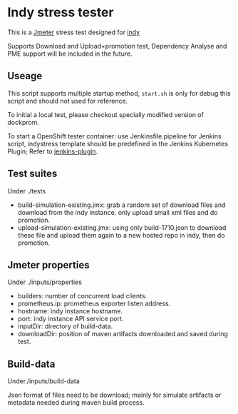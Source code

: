 Indy stress tester
========

This is a [Jmeter](https://jmeter.apache.org/) stress test designed for [indy](https://github.com/Commonjava/indy)

Supports Download and Upload+promotion test, Dependency Analyse and PME support will be included in the future.

## Useage

This script supports multiple startup method, `start.sh` is only for debug this script and should not used for reference.

To initial a local test, please checkout specially modified version of dockprom.

To start a OpenShift tester container: use Jenkinsfile.pipeline for Jenkins script, indystress template should be predefined in the Jenkins Kubernetes Plugin; Refer to [jenkins-plugin](https://github.com/openshift/jenkins-plugin).

## Test suites

Under ./tests

* build-simulation-existing.jmx: grab a random set of download files and download from the indy instance. only upload small xml files and do promotion.
* upload-simulation-existing.jmx: using only build-1710.json to download these file and upload them again to a new hosted repo in indy, then do promotion.

## Jmeter properties

Under ./inputs/properties

* builders: number of concurrent load clients.
* prometheus.ip: prometheus exporter listen address.
* hostname: indy instance hostname.
* port: indy instance API service port.
* inputDir: directory of build-data.
* downloadDir: position of maven artifacts downloaded and saved during test.

## Build-data

Under./inputs/build-data

Json format of files need to be download; mainly for simulate artifacts or metadata needed during maven build process.